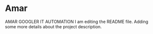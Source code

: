 # Amar
AMAR GOOGLER IT AUTOMATION
I am editing the README file. Adding some more details about the project description.
